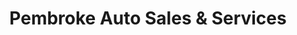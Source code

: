 ---
title: "Pembroke Auto Sales & Services"
url: /bethlehem/pembroke-auto-sales-und-services/
shop: Autowerkstatt
---